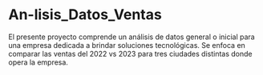 # An-lisis_Datos_Ventas
El presente proyecto comprende un análisis de datos general o inicial para una empresa dedicada a brindar soluciones tecnológicas. Se enfoca en comparar las ventas del 2022 vs 2023 para tres ciudades distintas donde opera la empresa.
